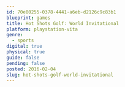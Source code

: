 ```yaml
---
id: 70e80255-0378-4441-a6eb-d2126c9c83b1
blueprint: games
title: Hot Shots Golf: World Invitational
platform: playstation-vita
genre:
  - sports
digital: true
physical: true
guide: false
pending: false
posted: 2016-02-04
slug: hot-shots-golf-world-invitational
---
```


